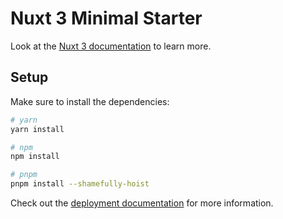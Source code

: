 # Nuxt 3 Minimal Starter

Look at the [Nuxt 3 documentation](https://nuxt.com/docs/getting-started/introduction) to learn more.

## Setup

Make sure to install the dependencies:

```bash
# yarn
yarn install

# npm
npm install

# pnpm
pnpm install --shamefully-hoist
```
Check out the [deployment documentation](https://nuxt.com/docs/getting-started/deployment) for more information.
